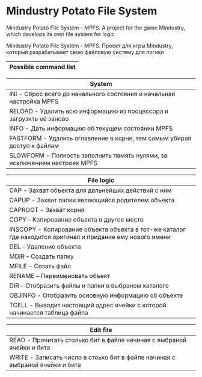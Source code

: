 # Mindustry Potato File System


Mindustry Potato File System - MPFS. A project for the game Mindustry, which develops its own file system for logic

Mindustry Potato File System - MPFS. Проект для игры Mindustry, который разрабатывает свою файловую систему для логики

| Possible command list |
| --- |

| System |
| --- |
| INI - Сброс всего до начального состояния и начальная настройка MPFS |
| RELOAD - Удалить всю информацию из процессора и загрузить её заново |
| INFO - Дать информацию об текущем состоянии MPFS |
| FASTFORM - Удалить оглавление в корне, тем самым убирая доступ к файлам |
| SLOWFORM - Полность заполнить память нулями, за исключением настроек MPFS |

| File logic |
| --- |
| CAP - Захват объекта для дальнейших действий с ним |
| CAPUP - Захват папки являющийся родителем объекта |
| CAPROOT - Захват корня |
| COPY – Копирование объекта в другое место |
| INSCOPY - Копирование объекта объекта в тот-же каталог где находится оригинал и придание ему нового имени |
| DEL – Удаление объекта |
| MDIR – Создать папку |
| MFILE - Созать файл |
| RENAME – Переименовать объект |
| DIR – Отобразить файлы и папки в выбраном каталоге |
| OBJINFO - Отобразить основную информацию об объекте |
| TCELL - Выводит настоящий адрес ячейки с которой начинается таблица файла |
	
| Edit file |
| --- |
| READ - Прочитать столько бит в файле начиная с выбраной ячейки и бита |
| WRITE - Записать число в стоько бит в файле начиная с выбраной ячейки и бита |
